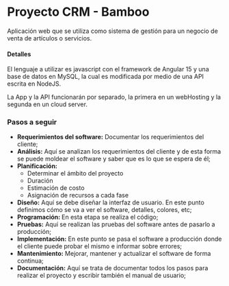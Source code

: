 # Proyecto CRM - Bamboo
Aplicación web que se utiliza como sistema de gestión para un negocio de venta de artículos o servicios.

<h4>Detalles</h4>
  <p>El lenguaje a utilizar es javascript con el framework de Angular 15 y una base de datos en MySQL, la cual es modificada por medio de una API escrita en NodeJS.</p>
  <p>La App y la API funcionarán por separado, la primera en un webHosting y la segunda en un cloud server.</p>

<h3>Pasos a seguir</h3>
<ul>
  <li><b>Requerimientos del software:</b> Documentar los requerimientos del cliente;</li>
  <li><b>Análisis:</b> Aquí se analizan los requerimientos del cliente y de esta forma se puede moldear el software y saber que es lo que se espera de él;</li>
  <li><b>Planificación:</b>
    <ul>
      <li>Determinar el ámbito del proyecto</li>
      <li>Duración</li>
      <li>Estimación de costo</li>
      <li>Asignación de recursos a cada fase</li>
    </ul>
  </li>
  <li><b>Diseño:</b> Aquí se debe diseñar la interfaz de usuario. En este punto definimos cómo se va a ver el software, detalles, colores, etc;</li>
  <li><b>Programación: </b> En esta etapa se realiza el código;</li>
  <li><b>Pruebas:</b> Aquí se realizan las pruebas del software antes de pasarlo a producción;</li>
  <li><b>Implementación:</b> En este punto se pasa el software a producción donde el cliente puede probar el mismo e informar sobre errores;</li>
  <li><b>Mantenimiento:</b> Mejorar, mantener y actualizar el software de forma continua;</li>
  <li><b>Documentación:</b> Aquí se trata de documentar todos los pasos para realizar el proyecto y escribir también el manual de usuario;</li>
</ul>

